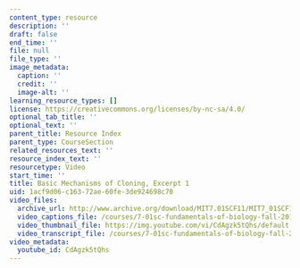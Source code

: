 ```yaml
---
content_type: resource
description: ''
draft: false
end_time: ''
file: null
file_type: ''
image_metadata:
  caption: ''
  credit: ''
  image-alt: ''
learning_resource_types: []
license: https://creativecommons.org/licenses/by-nc-sa/4.0/
optional_tab_title: ''
optional_text: ''
parent_title: Resource Index
parent_type: CourseSection
related_resources_text: ''
resource_index_text: ''
resourcetype: Video
start_time: ''
title: Basic Mechanisms of Cloning, Excerpt 1
uid: 1acf9d06-c163-72ae-60fe-3de924698c70
video_files:
  archive_url: http://www.archive.org/download/MIT7.01SCF11/MIT7_01SCF11_track09_300k.mp4
  video_captions_file: /courses/7-01sc-fundamentals-of-biology-fall-2011/6ccbd65f1c2f5bdfab68d182b11b6912_CdAgzk5tQhs.vtt
  video_thumbnail_file: https://img.youtube.com/vi/CdAgzk5tQhs/default.jpg
  video_transcript_file: /courses/7-01sc-fundamentals-of-biology-fall-2011/4ff6655080545669b8942093298c2422_CdAgzk5tQhs.pdf
video_metadata:
  youtube_id: CdAgzk5tQhs
---
```

